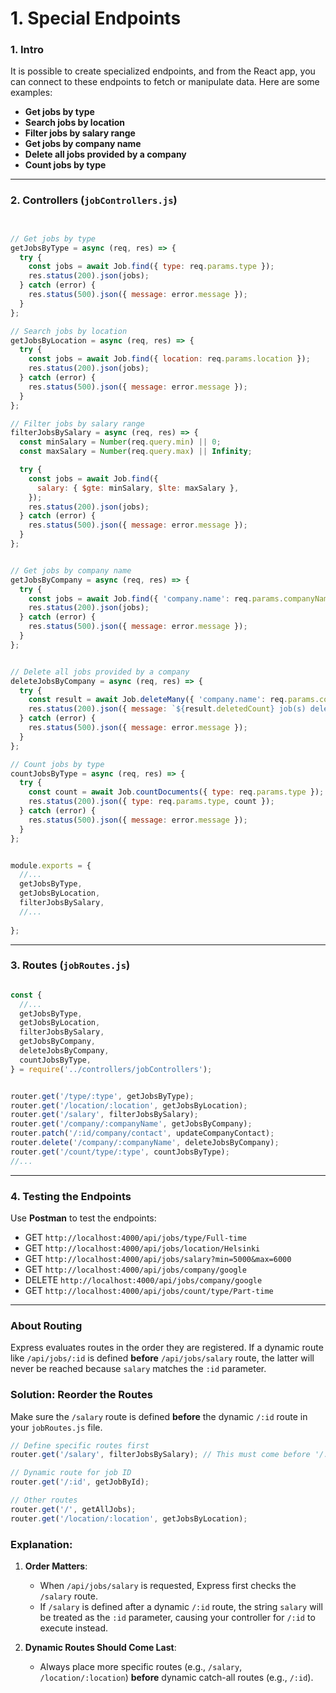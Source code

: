 # 1. Special Endpoints

### 1. Intro

It is possible to create specialized endpoints, and from the React app, you can connect to these endpoints to fetch or manipulate data. Here are some examples:  
- **Get jobs by type**  
- **Search jobs by location**  
- **Filter jobs by salary range**  
- **Get jobs by company name**  
- **Delete all jobs provided by a company**  
- **Count jobs by type**  

---

### 2. Controllers (`jobControllers.js`)

```javascript


// Get jobs by type
getJobsByType = async (req, res) => {
  try {
    const jobs = await Job.find({ type: req.params.type });
    res.status(200).json(jobs);
  } catch (error) {
    res.status(500).json({ message: error.message });
  }
};

// Search jobs by location
getJobsByLocation = async (req, res) => {
  try {
    const jobs = await Job.find({ location: req.params.location });
    res.status(200).json(jobs);
  } catch (error) {
    res.status(500).json({ message: error.message });
  }
};

// Filter jobs by salary range
filterJobsBySalary = async (req, res) => {
  const minSalary = Number(req.query.min) || 0;
  const maxSalary = Number(req.query.max) || Infinity;

  try {
    const jobs = await Job.find({
      salary: { $gte: minSalary, $lte: maxSalary },
    });
    res.status(200).json(jobs);
  } catch (error) {
    res.status(500).json({ message: error.message });
  }
};


// Get jobs by company name
getJobsByCompany = async (req, res) => {
  try {
    const jobs = await Job.find({ 'company.name': req.params.companyName });
    res.status(200).json(jobs);
  } catch (error) {
    res.status(500).json({ message: error.message });
  }
};


// Delete all jobs provided by a company
deleteJobsByCompany = async (req, res) => {
  try {
    const result = await Job.deleteMany({ 'company.name': req.params.companyName });
    res.status(200).json({ message: `${result.deletedCount} job(s) deleted` });
  } catch (error) {
    res.status(500).json({ message: error.message });
  }
};

// Count jobs by type
countJobsByType = async (req, res) => {
  try {
    const count = await Job.countDocuments({ type: req.params.type });
    res.status(200).json({ type: req.params.type, count });
  } catch (error) {
    res.status(500).json({ message: error.message });
  }
};


module.exports = {
  //...
  getJobsByType,
  getJobsByLocation,
  filterJobsBySalary,
  //...
  
};
```
---

### 3. Routes (`jobRoutes.js`)

```javascript

const {
  //...
  getJobsByType,
  getJobsByLocation,
  filterJobsBySalary,
  getJobsByCompany,
  deleteJobsByCompany,
  countJobsByType,
} = require('../controllers/jobControllers');


router.get('/type/:type', getJobsByType);
router.get('/location/:location', getJobsByLocation);
router.get('/salary', filterJobsBySalary);
router.get('/company/:companyName', getJobsByCompany);
router.patch('/:id/company/contact', updateCompanyContact);
router.delete('/company/:companyName', deleteJobsByCompany);
router.get('/count/type/:type', countJobsByType);
//...

```

---

### 4. Testing the Endpoints

Use **Postman** to test the endpoints:

- GET `http://localhost:4000/api/jobs/type/Full-time`
- GET `http://localhost:4000/api/jobs/location/Helsinki`
- GET `http://localhost:4000/api/jobs/salary?min=5000&max=6000`
- GET `http://localhost:4000/api/jobs/company/google`
- DELETE `http://localhost:4000/api/jobs/company/google`
- GET `http://localhost:4000/api/jobs/count/type/Part-time`

---
### About Routing 

Express evaluates routes in the order they are registered. If a dynamic route like `/api/jobs/:id` is defined **before**  `/api/jobs/salary` route, the latter will never be reached because `salary` matches the `:id` parameter.


### Solution: Reorder the Routes
Make sure the `/salary` route is defined **before** the dynamic `/:id` route in your `jobRoutes.js` file.

```javascript
// Define specific routes first
router.get('/salary', filterJobsBySalary); // This must come before '/:id'

// Dynamic route for job ID
router.get('/:id', getJobById);

// Other routes
router.get('/', getAllJobs);
router.get('/location/:location', getJobsByLocation);
```


### Explanation:
1. **Order Matters**:
   - When `/api/jobs/salary` is requested, Express first checks the `/salary` route. 
   - If `/salary` is defined after a dynamic `/:id` route, the string `salary` will be treated as the `:id` parameter, causing your controller for `/:id` to execute instead.

2. **Dynamic Routes Should Come Last**:
   - Always place more specific routes (e.g., `/salary`, `/location/:location`) **before** dynamic catch-all routes (e.g., `/:id`).

